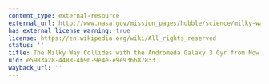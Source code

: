 ```yaml
---
content_type: external-resource
external_url: http://www.nasa.gov/mission_pages/hubble/science/milky-way-collide.html
has_external_license_warning: true
license: https://en.wikipedia.org/wiki/All_rights_reserved
status: ''
title: The Milky Way Collides with the Andromeda Galaxy 3 Gyr from Now (MPEG Movies)
uid: e5983a28-4488-4b90-9e4e-e9e936687833
wayback_url: ''
---
```

